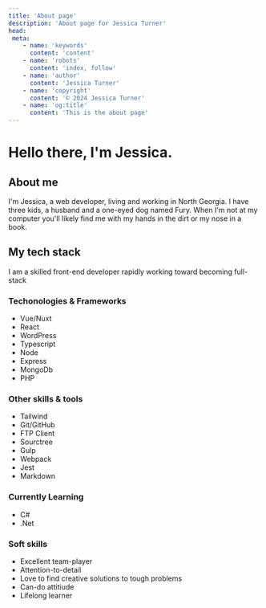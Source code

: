 ```yaml
---
title: 'About page'
description: 'About page for Jessica Turner'
head:
 meta:
    - name: 'keywords'
      content: 'content'
    - name: 'robots'
      content: 'index, follow'
    - name: 'author'
      content: 'Jessica Turner'
    - name: 'copyright'
      content: '© 2024 Jessica Turner'
    - name: 'og:title'
      content: 'This is the about page'
---
```

# Hello there, I'm Jessica.

## About me

I'm Jessica, a web developer, living and working in North Georgia.  I have three kids, a husband and a one-eyed dog named Fury.  When I'm not at my computer you'll likely find me  with my hands in the dirt or my nose in a book.

## My tech stack

I am a skilled front-end developer rapidly working toward becoming full-stack

### Techonologies & Frameworks
- Vue/Nuxt
- React
- WordPress
- Typescript
- Node
- Express
- MongoDb
- PHP

### Other skills & tools
- Tailwind
- Git/GitHub
- FTP Client
- Sourctree
- Gulp
- Webpack
- Jest
- Markdown

### Currently Learning
- C#
- .Net


### Soft skills 
- Excellent team-player
- Attention-to-detail
- Love to find creative solutions to tough problems
- Can-do attitiude
- Lifelong learner

